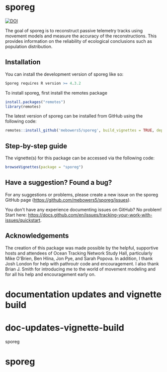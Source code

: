 # sporeg

<!-- badges: start -->

[![DOI](https://zenodo.org/badge/DOI/10.5281/zenodo.10198496.svg)](https://doi.org/10.5281/zenodo.10198496)

<!-- badges: end -->

The goal of sporeg is to reconstruct passive telemetry tracks using movement models and measure the accuracy of the reconstructions. This provides information on the reliability of ecological conclusions such as population distribution.

## Installation

You can install the development version of sporeg like so:

``` r
Sporeg requires R version >= 4.3.2
```

To install sporeg, first install the remotes package

``` r
install.packages("remotes")
library(remotes)
```

The latest version of sporeg can be installed from GitHub using the following code:

``` r
remotes::install_github('mebowers5/sporeg', build_vignettes = TRUE, dependencies = TRUE)
```

## Step-by-step guide

The vignette(s) for this package can be accessed via the following code:

``` r
browseVignettes(package = "sporeg")
```

## Have a suggestion? Found a bug?

For any suggestions or problems, please create a new issue on the sporeg GitHub page (<https://github.com/mebowers5/sporeg/issues>).

You don't have any experience documenting issues on GitHub? No problem! Start here: <https://docs.github.com/en/issues/tracking-your-work-with-issues/quickstart>.


## Acknowledgements
The creation of this package was made possible by the helpful, supportive hosts and attendees of Ocean Tracking Network Study Hall, particularly Mike O'Brien, Ben Hlina, Jon Pye, and Sarah Popova. In addition, I thank Josh London for help with pathroutr code and encouragement. I also thank Brian J. Smith for introducing me to the world of movement modeling and for all his help and encouragement early on.


# documentation updates and vignette build
# doc-updates-vignette-build
sporeg
# sporeg
